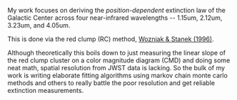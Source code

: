 My work focuses on deriving the *position-dependent* extinction law of the
Galactic Center across  four near-infrared wavelengths -- 1.15um, 2.12um, 3.23um, and 4.05um.

This is done via the red clump (RC) method, [Wozniak & Stanek
(1996)](https://ui.adsabs.harvard.edu/abs/1996ApJ...460L..37S/abstract). 

Although theoretically this boils down to just measuring the linear slope of the red clump
cluster on a color magnitude diagram (CMD) and doing some neat math, 
spatial resolution from JWST data is lacking. So the bulk of my work is writing elaborate fitting algorithms using
markov chain monte carlo methods and others to really battle the poor resolution
and get reliable extinction measurements. 



